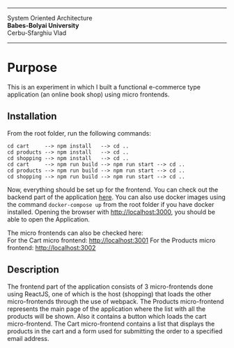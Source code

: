 ***

System Oriented Architecture  
**Babes-Bolyai University**  
Cerbu-Sfarghiu Vlad

***

# Purpose

This is an experiment in which I built a functional e-commerce type application (an online book shop) using micro frontends.

## Installation

From the root folder, run the following commands:

    cd cart     --> npm install   --> cd ..
    cd products --> npm install   --> cd ..
    cd shopping --> npm install   --> cd ..
    cd cart     --> npm run build --> npm run start --> cd ..
    cd products --> npm run build --> npm run start --> cd ..
    cd shopping --> npm run build --> npm run start --> cd ..

Now, everything should be set up for the frontend. You can check out the backend part of the application [here]().
You can also use docker images using the command `docker-compose up` from the root folder if you have docker installed.
Opening the browser with [http://localhost:3000](http://localhost:3000), you should be able to open the Application.

The micro frontends can also be checked here:  
For the Cart micro frontend: [http://localhost:3001](http://localhost:3001)
For the Products micro frontend: [http://localhost:3002](http://localhost:3002)

## Description

The frontend part of the application consists of 3 micro-frontends done using ReactJS, one of which is the host (shopping) that loads the other micro-frontends through the use of webpack.
The Products micro-frontend represents the main page of the application where the list with all the products will be shown. Also it contains a button which loads the cart micro-frontend.
The Cart micro-frontend contains a list that displays the products in the cart and a form used for submitting the order to a specified email address.
